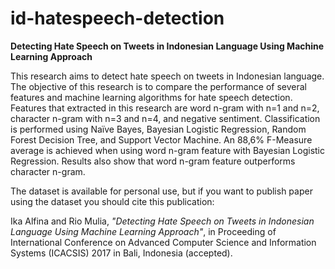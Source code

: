 # id-hatespeech-detection

<b>Detecting Hate Speech on Tweets in Indonesian Language Using Machine Learning Approach</b><br>

This research aims to detect hate speech  on tweets in Indonesian language. 
The objective of this research is to compare the performance of several features and machine learning algorithms for hate speech detection. Features that extracted in this research are word n-gram with n=1 and n=2, character n-gram with n=3 and n=4, and negative sentiment. 
Classification is performed using Naïve Bayes, Bayesian Logistic Regression, Random Forest Decision Tree, and Support Vector Machine. An 88,6% F-Measure average is achieved when using word n-gram feature with Bayesian Logistic Regression. Results also show that word n-gram feature outperforms character n-gram.

The dataset is available for personal use, but if you want to publish paper using the dataset you should cite this publication:

Ika Alfina and Rio Mulia, <i>"Detecting Hate Speech on Tweets in Indonesian Language Using Machine Learning Approach"</i>, in Proceeding of International Conference on Advanced Computer Science and Information Systems (ICACSIS) 2017 in Bali, Indonesia (accepted).

